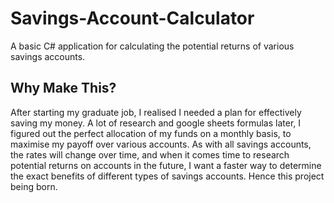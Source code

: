 # Savings-Account-Calculator
A basic C# application for calculating the potential returns of various savings accounts.

## Why Make This?
After starting my graduate job, I realised I needed a plan for effectively saving my money. A lot of research and google sheets formulas later,
I figured out the perfect allocation of my funds on a monthly basis, to maximise my payoff over various accounts. As with all savings accounts, the rates will change over time, and when it comes time
to research potential returns on accounts in the future, I want a faster way to determine the exact benefits of different types of savings accounts. Hence
this project being born.
